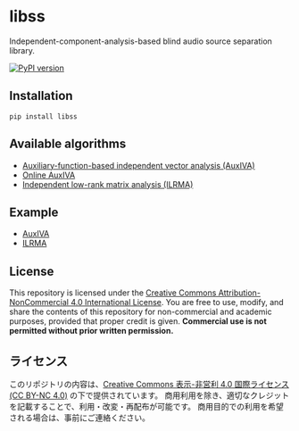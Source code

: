 # libss

Independent-component-analysis-based blind audio source separation library.

[![PyPI version](https://badge.fury.io/py/libss.svg)](https://badge.fury.io/py/libss)

## Installation

```
pip install libss
```

## Available algorithms

- [Auxiliary-function-based independent vector analysis (AuxIVA)](https://doi.org/10.1109/ASPAA.2011.6082320)
- [Online AuxIVA](https://doi.org/10.1109/HSCMA.2014.6843261)
- [Independent low-rank matrix analysis (ILRMA)](https://doi.org/10.1109/TASLP.2016.2577880)

## Example

- [AuxIVA](examples/auxiva.py)
- [ILRMA](examples/ilrma.py)

## License

This repository is licensed under the [Creative Commons Attribution-NonCommercial 4.0 International License](https://creativecommons.org/licenses/by-nc/4.0/).
You are free to use, modify, and share the contents of this repository for non-commercial and academic purposes, provided that proper credit is given.
**Commercial use is not permitted without prior written permission.**

## ライセンス

このリポジトリの内容は、[Creative Commons 表示-非営利 4.0 国際ライセンス (CC BY-NC 4.0)](https://creativecommons.org/licenses/by-nc/4.0/deed.ja) の下で提供されています。
商用利用を除き、適切なクレジットを記載することで、利用・改変・再配布が可能です。
商用目的での利用を希望される場合は、事前にご連絡ください。
